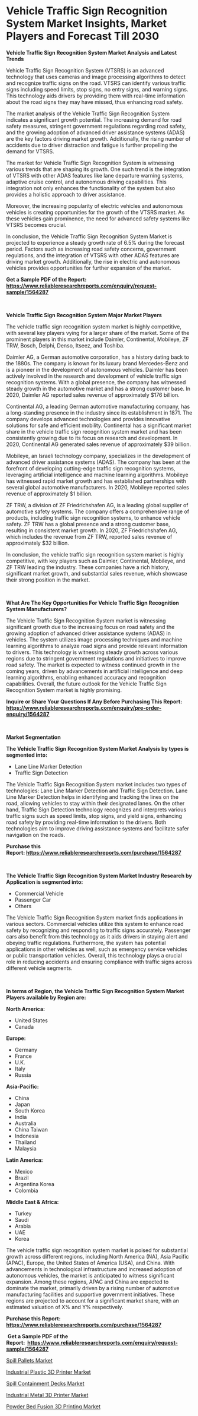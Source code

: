 <p><h1>Vehicle Traffic Sign Recognition System Market Insights, Market Players and Forecast Till 2030</h1></p><p><strong>Vehicle Traffic Sign Recognition System Market Analysis and Latest Trends</strong></p>
<p><p>Vehicle Traffic Sign Recognition System (VTSRS) is an advanced technology that uses cameras and image processing algorithms to detect and recognize traffic signs on the road. VTSRS can identify various traffic signs including speed limits, stop signs, no entry signs, and warning signs. This technology aids drivers by providing them with real-time information about the road signs they may have missed, thus enhancing road safety.</p><p>The market analysis of the Vehicle Traffic Sign Recognition System indicates a significant growth potential. The increasing demand for road safety measures, stringent government regulations regarding road safety, and the growing adoption of advanced driver assistance systems (ADAS) are the key factors driving market growth. Additionally, the rising number of accidents due to driver distraction and fatigue is further propelling the demand for VTSRS.</p><p>The market for Vehicle Traffic Sign Recognition System is witnessing various trends that are shaping its growth. One such trend is the integration of VTSRS with other ADAS features like lane departure warning systems, adaptive cruise control, and autonomous driving capabilities. This integration not only enhances the functionality of the system but also provides a holistic approach to driver assistance.</p><p>Moreover, the increasing popularity of electric vehicles and autonomous vehicles is creating opportunities for the growth of the VTSRS market. As these vehicles gain prominence, the need for advanced safety systems like VTSRS becomes crucial.</p><p>In conclusion, the Vehicle Traffic Sign Recognition System Market is projected to experience a steady growth rate of 6.5% during the forecast period. Factors such as increasing road safety concerns, government regulations, and the integration of VTSRS with other ADAS features are driving market growth. Additionally, the rise in electric and autonomous vehicles provides opportunities for further expansion of the market.</p></p>
<p><strong>Get a Sample PDF of the Report:&nbsp; <a href="https://www.reliableresearchreports.com/enquiry/request-sample/1564287">https://www.reliableresearchreports.com/enquiry/request-sample/1564287</a></strong></p>
<p>&nbsp;</p>
<p><strong>Vehicle Traffic Sign Recognition System Major Market Players</strong></p>
<p><p>The vehicle traffic sign recognition system market is highly competitive, with several key players vying for a larger share of the market. Some of the prominent players in this market include Daimler, Continental, Mobileye, ZF TRW, Bosch, Delphi, Denso, Itseez, and Toshiba.</p><p>Daimler AG, a German automotive corporation, has a history dating back to the 1880s. The company is known for its luxury brand Mercedes-Benz and is a pioneer in the development of autonomous vehicles. Daimler has been actively involved in the research and development of vehicle traffic sign recognition systems. With a global presence, the company has witnessed steady growth in the automotive market and has a strong customer base. In 2020, Daimler AG reported sales revenue of approximately $176 billion.</p><p>Continental AG, a leading German automotive manufacturing company, has a long-standing presence in the industry since its establishment in 1871. The company develops advanced technologies and provides innovative solutions for safe and efficient mobility. Continental has a significant market share in the vehicle traffic sign recognition system market and has been consistently growing due to its focus on research and development. In 2020, Continental AG generated sales revenue of approximately $39 billion.</p><p>Mobileye, an Israeli technology company, specializes in the development of advanced driver assistance systems (ADAS). The company has been at the forefront of developing cutting-edge traffic sign recognition systems, leveraging artificial intelligence and machine learning algorithms. Mobileye has witnessed rapid market growth and has established partnerships with several global automotive manufacturers. In 2020, Mobileye reported sales revenue of approximately $1 billion.</p><p>ZF TRW, a division of ZF Friedrichshafen AG, is a leading global supplier of automotive safety systems. The company offers a comprehensive range of products, including traffic sign recognition systems, to enhance vehicle safety. ZF TRW has a global presence and a strong customer base, resulting in consistent market growth. In 2020, ZF Friedrichshafen AG, which includes the revenue from ZF TRW, reported sales revenue of approximately $32 billion.</p><p>In conclusion, the vehicle traffic sign recognition system market is highly competitive, with key players such as Daimler, Continental, Mobileye, and ZF TRW leading the industry. These companies have a rich history, significant market growth, and substantial sales revenue, which showcase their strong position in the market.</p></p>
<p>&nbsp;</p>
<p><strong>What Are The Key Opportunities For Vehicle Traffic Sign Recognition System Manufacturers?</strong></p>
<p><p>The Vehicle Traffic Sign Recognition System market is witnessing significant growth due to the increasing focus on road safety and the growing adoption of advanced driver assistance systems (ADAS) in vehicles. The system utilizes image processing techniques and machine learning algorithms to analyze road signs and provide relevant information to drivers. This technology is witnessing steady growth across various regions due to stringent government regulations and initiatives to improve road safety. The market is expected to witness continued growth in the coming years, driven by advancements in artificial intelligence and deep learning algorithms, enabling enhanced accuracy and recognition capabilities. Overall, the future outlook for the Vehicle Traffic Sign Recognition System market is highly promising.</p></p>
<p><strong>Inquire or Share Your Questions If Any Before Purchasing This Report: <a href="https://www.reliableresearchreports.com/enquiry/pre-order-enquiry/1564287">https://www.reliableresearchreports.com/enquiry/pre-order-enquiry/1564287</a></strong></p>
<p>&nbsp;</p>
<p><strong>Market Segmentation</strong></p>
<p><strong>The Vehicle Traffic Sign Recognition System Market Analysis by types is segmented into:</strong></p>
<p><ul><li>Lane Line Marker Detection</li><li>Traffic Sign Detection</li></ul></p>
<p><p>The Vehicle Traffic Sign Recognition System market includes two types of technologies: Lane Line Marker Detection and Traffic Sign Detection. Lane Line Marker Detection helps in identifying and tracking the lines on the road, allowing vehicles to stay within their designated lanes. On the other hand, Traffic Sign Detection technology recognizes and interprets various traffic signs such as speed limits, stop signs, and yield signs, enhancing road safety by providing real-time information to the drivers. Both technologies aim to improve driving assistance systems and facilitate safer navigation on the roads.</p></p>
<p><strong>Purchase this Report:&nbsp;<a href="https://www.reliableresearchreports.com/purchase/1564287">https://www.reliableresearchreports.com/purchase/1564287</a></strong></p>
<p>&nbsp;</p>
<p><strong>The Vehicle Traffic Sign Recognition System Market Industry Research by Application is segmented into:</strong></p>
<p><ul><li>Commercial Vehicle</li><li>Passenger Car</li><li>Others</li></ul></p>
<p><p>The Vehicle Traffic Sign Recognition System market finds applications in various sectors. Commercial vehicles utilize this system to enhance road safety by recognizing and responding to traffic signs accurately. Passenger cars also benefit from this technology as it aids drivers in staying alert and obeying traffic regulations. Furthermore, the system has potential applications in other vehicles as well, such as emergency service vehicles or public transportation vehicles. Overall, this technology plays a crucial role in reducing accidents and ensuring compliance with traffic signs across different vehicle segments.</p></p>
<p>&nbsp;</p>
<p><strong>In terms of Region, the Vehicle Traffic Sign Recognition System Market Players available by Region are:</strong></p>
<p>
    <p> <strong> North America: </strong>
        <ul>
            <li>United States</li>
            <li>Canada</li>
        </ul>
        </p> 
    <p> <strong> Europe: </strong>
        <ul>
            <li>Germany</li>
            <li>France</li>
            <li>U.K.</li>
            <li>Italy</li>
            <li>Russia</li>
        </ul>
        </p> 
    <p> <strong> Asia-Pacific: </strong>
        <ul>
            <li>China</li>
            <li>Japan</li>
            <li>South Korea</li>
            <li>India</li>
            <li>Australia</li>
            <li>China Taiwan</li>
            <li>Indonesia</li>
            <li>Thailand</li>
            <li>Malaysia</li>
        </ul>
        </p> 
    <p> <strong> Latin America: </strong>
        <ul>
            <li>Mexico</li>
            <li>Brazil</li>
            <li>Argentina Korea</li>
            <li>Colombia</li>
        </ul>
        </p> 
    <p> <strong> Middle East & Africa: </strong>
        <ul>
            <li>Turkey</li>
            <li>Saudi</li>
            <li>Arabia</li>
            <li>UAE</li>
            <li>Korea</li>
        </ul>
    </p>
    </p>
<p><p>The vehicle traffic sign recognition system market is poised for substantial growth across different regions, including North America (NA), Asia Pacific (APAC), Europe, the United States of America (USA), and China. With advancements in technological infrastructure and increased adoption of autonomous vehicles, the market is anticipated to witness significant expansion. Among these regions, APAC and China are expected to dominate the market, primarily driven by a rising number of automotive manufacturing facilities and supportive government initiatives. These regions are projected to account for a significant market share, with an estimated valuation of X% and Y% respectively.</p></p>
<p><strong>Purchase this Report: <a href="https://www.reliableresearchreports.com/purchase/1564287">https://www.reliableresearchreports.com/purchase/1564287</a></strong></p>
<p>&nbsp;<strong>Get a Sample PDF of the Report:&nbsp;&nbsp;<a href="https://www.reliableresearchreports.com/enquiry/request-sample/1564287">https://www.reliableresearchreports.com/enquiry/request-sample/1564287</a></strong></p>
<p><strong></strong></p>
<p><p><a href="https://medium.com/@noewwade60/spill-pallets-market-size-reveals-the-best-marketing-channels-in-global-industry-dd3b6c9067d8">Spill Pallets Market</a></p><p><a href="https://www.linkedin.com/pulse/industrial-plastic-3d-printer-market-size-growth-forecast-ojp8e/">Industrial Plastic 3D Printer Market</a></p><p><a href="https://medium.com/@wadeodinnn745/spill-containment-decks-market-exploring-market-share-market-trends-and-future-growth-959e84f80eeb">Spill Containment Decks Market</a></p><p><a href="https://www.linkedin.com/pulse/industrial-metal-3d-printer-market-insights-players-xt4be/">Industrial Metal 3D Printer Market</a></p><p><a href="https://www.linkedin.com/pulse/powder-bed-fusion-3d-printing-market-research-report-unlocks-432le/">Powder Bed Fusion 3D Printing Market</a></p></p>